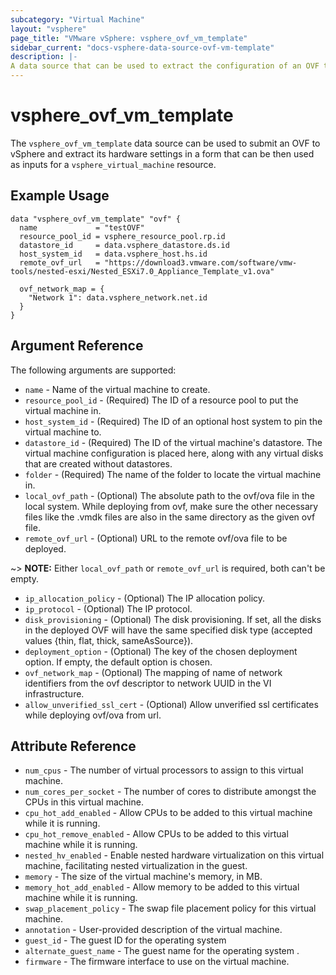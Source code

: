 ```yaml
---
subcategory: "Virtual Machine"
layout: "vsphere"
page_title: "VMware vSphere: vsphere_ovf_vm_template"
sidebar_current: "docs-vsphere-data-source-ovf-vm-template"
description: |-
A data source that can be used to extract the configuration of an OVF template 
---
```


# vsphere\_ovf\_vm\_template

The `vsphere_ovf_vm_template` data source can be used to submit an OVF to vSphere and extract its hardware
settings in a form that can be then used as inputs for a `vsphere_virtual_machine` resource.

## Example Usage

```hcl
data "vsphere_ovf_vm_template" "ovf" {
  name             = "testOVF"
  resource_pool_id = vsphere_resource_pool.rp.id
  datastore_id     = data.vsphere_datastore.ds.id
  host_system_id   = data.vsphere_host.hs.id
  remote_ovf_url   = "https://download3.vmware.com/software/vmw-tools/nested-esxi/Nested_ESXi7.0_Appliance_Template_v1.ova"

  ovf_network_map = {
    "Network 1": data.vsphere_network.net.id
  }
}
```

## Argument Reference

The following arguments are supported:
* `name` - Name of the virtual machine to create.
* `resource_pool_id` - (Required) The ID of a resource pool to put the virtual machine in.
* `host_system_id` - (Required) The ID of an optional host system to pin the virtual machine to.
* `datastore_id` - (Required) The ID of the virtual machine's datastore. The virtual machine configuration is placed here, along with any virtual disks that are created without datastores.
* `folder` - (Required) The name of the folder to locate the virtual machine in.
* `local_ovf_path` - (Optional) The absolute path to the ovf/ova file in the local system. While deploying from ovf,
  make sure the other necessary files like the .vmdk files are also in the same directory as the given ovf file.
* `remote_ovf_url` - (Optional) URL to the remote ovf/ova file to be deployed.

~> **NOTE:** Either `local_ovf_path` or `remote_ovf_url` is required, both can't be empty.

* `ip_allocation_policy` - (Optional) The IP allocation policy.
* `ip_protocol` - (Optional) The IP protocol.
* `disk_provisioning` - (Optional) The disk provisioning. If set, all the disks in the deployed OVF will have
  the same specified disk type (accepted values {thin, flat, thick, sameAsSource}).
* `deployment_option` - (Optional) The key of the chosen deployment option. If empty, the default option is chosen.
* `ovf_network_map` - (Optional) The mapping of name of network identifiers from the ovf descriptor to network UUID in the
  VI infrastructure.
* `allow_unverified_ssl_cert` - (Optional) Allow unverified ssl certificates while deploying ovf/ova from url.


## Attribute Reference
* `num_cpus` - The number of virtual processors to assign to this virtual machine.
* `num_cores_per_socket` - The number of cores to distribute amongst the CPUs in this virtual machine.
* `cpu_hot_add_enabled` - Allow CPUs to be added to this virtual machine while it is running.
* `cpu_hot_remove_enabled` - Allow CPUs to be added to this virtual machine while it is running.
* `nested_hv_enabled` - Enable nested hardware virtualization on this virtual machine, facilitating nested virtualization in the guest.
* `memory` - The size of the virtual machine's memory, in MB.
* `memory_hot_add_enabled` - Allow memory to be added to this virtual machine while it is running.
* `swap_placement_policy` - The swap file placement policy for this virtual machine.
* `annotation` - User-provided description of the virtual machine.
* `guest_id` - The guest ID for the operating system
* `alternate_guest_name` - The guest name for the operating system .
* `firmware` - The firmware interface to use on the virtual machine.

